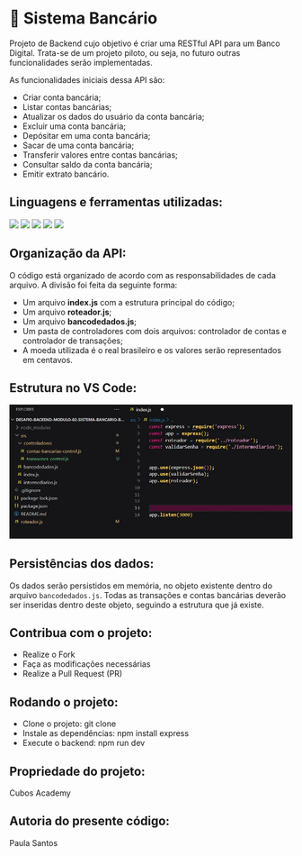# :bank: Sistema Bancário

Projeto de Backend cujo objetivo é criar uma RESTful API para um Banco Digital. Trata-se de um projeto piloto, ou seja, no futuro outras funcionalidades serão implementadas.

As funcionalidades iniciais dessa API são:

-   Criar conta bancária;
-   Listar contas bancárias;
-   Atualizar os dados do usuário da conta bancária;
-   Excluir uma conta bancária;
-   Depósitar em uma conta bancária;
-   Sacar de uma conta bancária;
-   Transferir valores entre contas bancárias;
-   Consultar saldo da conta bancária;
-   Emitir extrato bancário.


## Linguagens e ferramentas utilizadas:

![](https://img.shields.io/badge/JavaScript-323330?style=for-the-badge&logo=javascript&logoColor=F7DF1E)
![](https://img.shields.io/badge/Node%20js-339933?style=for-the-badge&logo=nodedotjs&logoColor=white)
![](https://img.shields.io/badge/VSCode-0078D4?style=for-the-badge&logo=visual%20studio%20code&logoColor=white)
![](https://img.shields.io/badge/Insomnia-5849be?style=for-the-badge&logo=Insomnia&logoColor=white)
![](https://img.shields.io/badge/GIT-E44C30?style=for-the-badge&logo=git&logoColor=white)



## Organização da API:

O código está organizado de acordo com as responsabilidades de cada arquivo. A divisão foi feita da seguinte forma:
-   Um arquivo **index.js** com a estrutura principal do código;
-   Um arquivo **roteador.js**;
-   Um arquivo **bancodedados.js**;
-   Um pasta de controladores com dois arquivos: controlador de contas e controlador de transações;
-   A moeda utilizada é o real brasileiro e os valores serão representados em centavos.

## Estrutura no VS Code:

  ![](https://github.com/pauladeandradesantos/desafio-02-sistema-bancario/blob/main/print-api.jpeg?raw=true)


## Persistências dos dados:

Os dados serão persistidos em memória, no objeto existente dentro do arquivo `bancodedados.js`. Todas as transações e contas bancárias deverão ser inseridas dentro deste objeto, seguindo a estrutura que já existe.

## Contribua com o projeto:

- Realize o Fork
- Faça as modificações necessárias
- Realize a Pull Request (PR)

## Rodando o projeto:

- Clone o projeto: git clone <urlProjeto>
- Instale as dependências: npm install express
- Execute o backend: npm run dev


## Propriedade do projeto:
Cubos Academy

## Autoria do presente código:
Paula Santos



